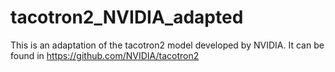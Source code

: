 # tacotron2_NVIDIA_adapted
This is an adaptation of the tacotron2 model developed by NVIDIA. It can be found in https://github.com/NVIDIA/tacotron2
